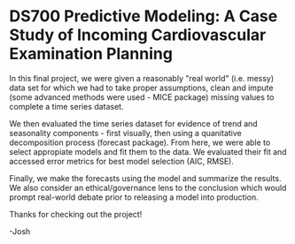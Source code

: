 # DS700 Predictive Modeling: A Case Study of Incoming Cardiovascular Examination Planning
In this final project, we were given a reasonably "real world" (i.e. messy) data set for which we had to take proper assumptions, clean and impute (some advanced methods were used - MICE package) missing values to complete a time series dataset. 

We then evaluated the time series dataset for evidence of trend and seasonality components - first visually, then using a quanitative decomposition process (forecast package). From here, we were able to select appropiate models and fit them to the data. We evaluated their fit and accessed error metrics for best model selection (AIC, RMSE). 

Finally, we make the forecasts using the model and summarize the results. We also consider an ethical/governance lens to the conclusion which would prompt real-world debate prior to releasing a model into production. 

Thanks for checking out the project!

-Josh
